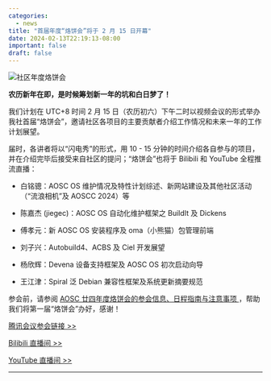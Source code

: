 ```yaml
---
categories:
  - news
title: "首届年度“烙饼会”将于 2 月 15 日开幕"
date: 2024-02-13T22:19:13-08:00
important: false
draft: false
---
```

![社区年度烙饼会](/assets/coffee-break/20240226/imgs/aosc-springcon-2024.png)

**农历新年在即，是时候筹划新一年的坑和白日梦了！**

我们计划在 UTC+8 时间 2 月 15 日（农历初六）下午二时以视频会议的形式举办我社首届“烙饼会”，邀请社区各项目的主要贡献者介绍工作情况和未来一年的工作计划展望。

届时，各讲者将以“闪电秀”的形式，用 10 - 15 分钟的时间介绍各自参与的项目，并在介绍完毕后接受来自社区的提问；“烙饼会”也将于 Bilibili 和 YouTube 全程推流直播：

- 白铭骢：AOSC OS 维护情况及特性计划综述、新网站建设及其他社区活动（“流浪相机”及 AOSCC 2024）等

- 陈嘉杰 (jiegec)：AOSC OS 自动化维护框架之 BuildIt 及 Dickens

- 傅孝元：新 AOSC OS 安装程序及 oma（小熊猫）包管理前端

- 刘子兴：Autobuild4、ACBS 及 Ciel 开发展望

- 杨欣辉：Devena 设备支持框架及 AOSC OS 初次启动向导

- 王江津：Spiral 泛 Debian 兼容性框架及系统更新摘要规范

参会前，请参阅 [AOSC 廿四年度烙饼会的参会信息、日程指南与注意事项 ](https://wiki.aosc.io/zh/community/springcon/2024/)，帮助我们将第一届“烙饼会”办好，感谢！

[腾讯会议参会链接 >> ](https://meeting.tencent.com/dm/z4b5FnLlBX63)

[Bilibili 直播间 >> ](https://live.bilibili.com/30341581)

[YouTube 直播间 >> ](https://youtube.com/live/olxw2rG7hZY)

---
